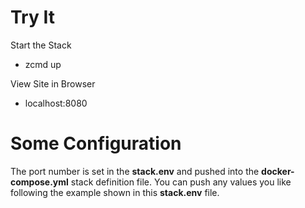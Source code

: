 # Try It

Start the Stack
* zcmd up

View Site in Browser
* localhost:8080

# Some Configuration
The port number is set in the __stack.env__ and pushed into the __docker-compose.yml__ stack definition file.  You can push any values you like following the example shown in this __stack.env__ file.
